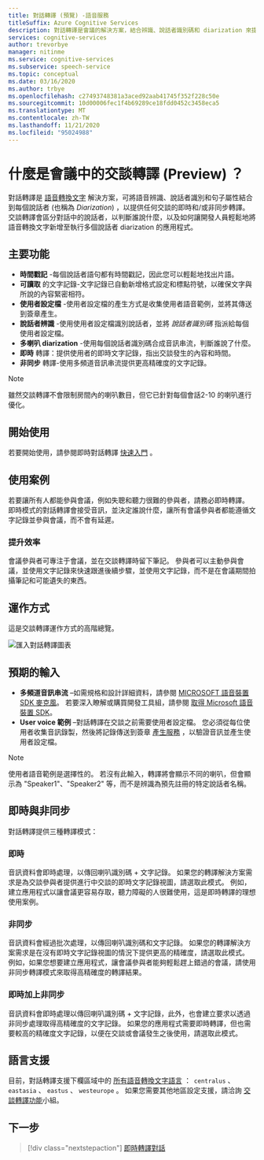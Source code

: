 ```yaml
---
title: 對話轉譯 (預覽) -語音服務
titleSuffix: Azure Cognitive Services
description: 對話轉譯是會議的解決方案，結合辨識、說話者識別碼和 diarization 來提供任何交談的轉譯。
services: cognitive-services
author: trevorbye
manager: nitinme
ms.service: cognitive-services
ms.subservice: speech-service
ms.topic: conceptual
ms.date: 03/16/2020
ms.author: trbye
ms.openlocfilehash: c27493748381a3aced92aab41745f352f228c50e
ms.sourcegitcommit: 10d00006fec1f4b69289ce18fdd0452c3458eca5
ms.translationtype: MT
ms.contentlocale: zh-TW
ms.lasthandoff: 11/21/2020
ms.locfileid: "95024988"
---
```

# <a name="what-is-conversation-transcription-in-meetings-preview"></a>什麼是會議中的交談轉譯 (Preview) ？

對話轉譯是 [語音轉換文字](speech-to-text.md) 解決方案，可將語音辨識、說話者識別和句子屬性結合到每個說話者 (也稱為 _Diarization_) ，以提供任何交談的即時和/或非同步轉譯。 交談轉譯會區分對話中的說話者，以判斷誰說什麼，以及如何讓開發人員輕鬆地將語音轉換文字新增至執行多個說話者 diarization 的應用程式。

## <a name="key-features"></a>主要功能

- **時間戳記** -每個說話者語句都有時間戳記，因此您可以輕鬆地找出片語。
- **可讀取** 的文字記錄-文字記錄已自動新增格式設定和標點符號，以確保文字與所說的內容緊密相符。
- **使用者設定檔** -使用者設定檔的產生方式是收集使用者語音範例，並將其傳送到簽章產生。
- **說話者辨識** -使用使用者設定檔識別說話者，並將 _說話者識別碼_ 指派給每個使用者設定檔。
- **多喇叭 diarization** -使用每個說話者識別碼合成音訊串流，判斷誰說了什麼。
- **即時** 轉譯：提供使用者的即時文字記錄，指出交談發生的內容和時間。
- **非同步** 轉譯-使用多頻道音訊串流提供更高精確度的文字記錄。

> [!NOTE]
> 雖然交談轉譯不會限制房間內的喇叭數目，但它已針對每個會話2-10 的喇叭進行優化。

## <a name="get-started"></a>開始使用

若要開始使用，請參閱即時對話轉譯 [快速入門](how-to-use-conversation-transcription.md) 。

## <a name="use-cases"></a>使用案例

若要讓所有人都能參與會議，例如失聰和聽力很難的參與者，請務必即時轉譯。 即時模式的對話轉譯會接受音訊，並決定誰說什麼，讓所有會議參與者都能遵循文字記錄並參與會議，而不會有延遲。

### <a name="improved-efficiency"></a>提升效率

會議參與者可專注于會議，並在交談轉譯時留下筆記。 參與者可以主動參與會議，並使用文字記錄來快速跟進後續步驟，並使用文字記錄，而不是在會議期間拍攝筆記和可能遺失的東西。

## <a name="how-it-works"></a>運作方式

這是交談轉譯運作方式的高階總覽。

![匯入對話轉譯圖表](media/scenarios/conversation-transcription-service.png)

## <a name="expected-inputs"></a>預期的輸入

- **多頻道音訊串流** –如需規格和設計詳細資料，請參閱 [MICROSOFT 語音裝置 SDK 麥克風](./speech-devices-sdk-microphone.md)。 若要深入瞭解或購買開發工具組，請參閱 [取得 Microsoft 語音裝置 SDK](./get-speech-devices-sdk.md)。
- **User voice 範例** –對話轉譯在交談之前需要使用者設定檔。 您必須從每位使用者收集音訊錄製，然後將記錄傳送到簽章 [產生服務](https://aka.ms/cts/signaturegenservice) ，以驗證音訊並產生使用者設定檔。

> [!NOTE]
> 使用者語音範例是選擇性的。 若沒有此輸入，轉譯將會顯示不同的喇叭，但會顯示為 "Speaker1"、"Speaker2" 等，而不是辨識為預先註冊的特定說話者名稱。


## <a name="real-time-vs-asynchronous"></a>即時與非同步

對話轉譯提供三種轉譯模式：

### <a name="real-time"></a>即時

音訊資料會即時處理，以傳回喇叭識別碼 + 文字記錄。 如果您的轉譯解決方案需求是為交談參與者提供進行中交談的即時文字記錄視圖，請選取此模式。 例如，建立應用程式以讓會議更容易存取，聽力障礙的人很難使用，這是即時轉譯的理想使用案例。

### <a name="asynchronous"></a>非同步

音訊資料會經過批次處理，以傳回喇叭識別碼和文字記錄。 如果您的轉譯解決方案需求是在沒有即時文字記錄視圖的情況下提供更高的精確度，請選取此模式。 例如，如果您想要建立應用程式，讓會議參與者能夠輕鬆趕上錯過的會議，請使用非同步轉譯模式來取得高精確度的轉譯結果。

### <a name="real-time-plus-asynchronous"></a>即時加上非同步

音訊資料會即時處理以傳回喇叭識別碼 + 文字記錄，此外，也會建立要求以透過非同步處理取得高精確度的文字記錄。 如果您的應用程式需要即時轉譯，但也需要較高的精確度文字記錄，以便在交談或會議發生之後使用，請選取此模式。

## <a name="language-support"></a>語言支援

目前，對話轉譯支援下欄區域中的 [所有語音轉換文字語言](language-support.md#speech-to-text) ：  `centralus` 、 `eastasia` 、 `eastus` 、 `westeurope` 。 如果您需要其他地區設定支援，請洽詢 [交談轉譯功能](mailto:CTSFeatureCrew@microsoft.com)小組。

## <a name="next-steps"></a>下一步

> [!div class="nextstepaction"]
> [即時轉譯對話](how-to-use-conversation-transcription.md)